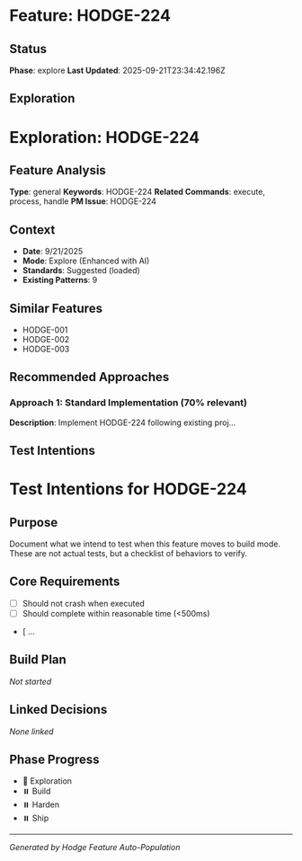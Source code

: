 # Feature: HODGE-224

## Status
**Phase**: explore
**Last Updated**: 2025-09-21T23:34:42.196Z

## Exploration
# Exploration: HODGE-224

## Feature Analysis
**Type**: general
**Keywords**: HODGE-224
**Related Commands**: execute, process, handle
**PM Issue**: HODGE-224

## Context
- **Date**: 9/21/2025
- **Mode**: Explore (Enhanced with AI)
- **Standards**: Suggested (loaded)
- **Existing Patterns**: 9


## Similar Features
- HODGE-001
- HODGE-002
- HODGE-003




## Recommended Approaches


### Approach 1: Standard Implementation (70% relevant)
**Description**: Implement HODGE-224 following existing proj...

## Test Intentions
# Test Intentions for HODGE-224

## Purpose
Document what we intend to test when this feature moves to build mode.
These are not actual tests, but a checklist of behaviors to verify.

## Core Requirements
- [ ] Should not crash when executed
- [ ] Should complete within reasonable time (<500ms)
- [ ...

## Build Plan
_Not started_

## Linked Decisions
_None linked_




## Phase Progress
- 🔄 Exploration
- ⏸️ Build
- ⏸️ Harden
- ⏸️ Ship

---
_Generated by Hodge Feature Auto-Population_
